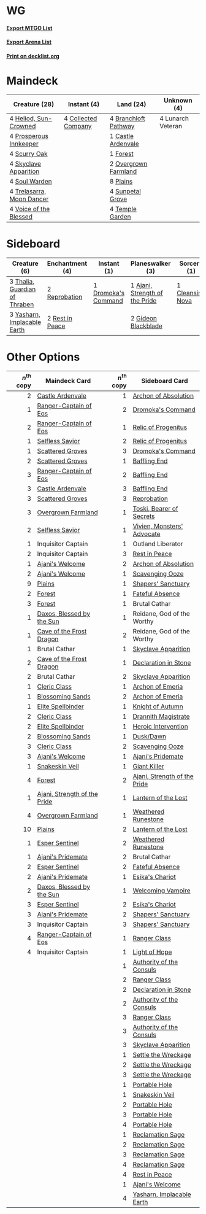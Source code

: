 # WG

#### [Export MTGO List](../collection/WG/WG.txt)
#### [Export Arena List](../collection/WG/WG_arena.txt)
#### [Print on decklist.org](http://decklist.org/?deckmain=4%09Branchloft%20Pathway%0A1%09Castle%20Ardenvale%0A4%09Collected%20Company%0A1%09Forest%0A4%09Heliod,%20Sun-Crowned%0A4%09Lunarch%20Veteran%0A2%09Overgrown%20Farmland%0A8%09Plains%0A4%09Prosperous%20Innkeeper%0A4%09Scurry%20Oak%0A4%09Skyclave%20Apparition%0A4%09Soul%20Warden%0A4%09Sunpetal%20Grove%0A4%09Temple%20Garden%0A4%09Trelasarra,%20Moon%20Dancer%0A4%09Voice%20of%20the%20Blessed&deckside=1%09Ajani,%20Strength%20of%20the%20Pride%0A1%09Cleansing%20Nova%0A1%09Dromoka's%20Command%0A2%09Gideon%20Blackblade%0A2%09Reprobation%0A2%09Rest%20in%20Peace%0A3%09Thalia,%20Guardian%20of%20Thraben%0A3%09Yasharn,%20Implacable%20Earth)
# Maindeck

|                                           Creature (28)                                            |                                         Instant (4)                                          |                                           Land (24)                                           |   Unknown (4)   |
|----------------------------------------------------------------------------------------------------|----------------------------------------------------------------------------------------------|-----------------------------------------------------------------------------------------------|-----------------|
|4 [Heliod, Sun-Crowned](http://gatherer.wizards.com/Pages/Card/Details.aspx?multiverseid=476269)    |4 [Collected Company](http://gatherer.wizards.com/Pages/Card/Details.aspx?multiverseid=394519)|4 [Branchloft Pathway](http://gatherer.wizards.com/Pages/Card/Details.aspx?multiverseid=491909)|4 Lunarch Veteran|
|4 [Prosperous Innkeeper](http://gatherer.wizards.com/Pages/Card/Details.aspx?multiverseid=527487)   |                                                                                              |1 [Castle Ardenvale](http://gatherer.wizards.com/Pages/Card/Details.aspx?multiverseid=473200)  |                 |
|4 [Scurry Oak](http://gatherer.wizards.com/Pages/Card/Details.aspx?multiverseid=522248)             |                                                                                              |1 [Forest](http://gatherer.wizards.com/Pages/Card/Details.aspx?multiverseid=439860)            |                 |
|4 [Skyclave Apparition](http://gatherer.wizards.com/Pages/Card/Details.aspx?multiverseid=495603)    |                                                                                              |2 [Overgrown Farmland](http://gatherer.wizards.com/Pages/Card/Details.aspx?multiverseid=535064)|                 |
|4 [Soul Warden](http://gatherer.wizards.com/Pages/Card/Details.aspx?multiverseid=129740)            |                                                                                              |8 [Plains](http://gatherer.wizards.com/Pages/Card/Details.aspx?multiverseid=439856)            |                 |
|4 [Trelasarra, Moon Dancer](http://gatherer.wizards.com/Pages/Card/Details.aspx?multiverseid=527523)|                                                                                              |4 [Sunpetal Grove](http://gatherer.wizards.com/Pages/Card/Details.aspx?multiverseid=420946)    |                 |
|4 [Voice of the Blessed](http://gatherer.wizards.com/Pages/Card/Details.aspx?multiverseid=540879)   |                                                                                              |4 [Temple Garden](http://gatherer.wizards.com/Pages/Card/Details.aspx?multiverseid=405112)     |                 |


# Sideboard

|                                              Creature (6)                                              |                                     Enchantment (4)                                      |                                         Instant (1)                                          |                                            Planeswalker (3)                                             |                                        Sorcery (1)                                        |
|--------------------------------------------------------------------------------------------------------|------------------------------------------------------------------------------------------|----------------------------------------------------------------------------------------------|---------------------------------------------------------------------------------------------------------|-------------------------------------------------------------------------------------------|
|3 [Thalia, Guardian of Thraben](http://gatherer.wizards.com/Pages/Card/Details.aspx?multiverseid=442025)|2 [Reprobation](http://gatherer.wizards.com/Pages/Card/Details.aspx?multiverseid=463972)  |1 [Dromoka's Command](http://gatherer.wizards.com/Pages/Card/Details.aspx?multiverseid=394558)|1 [Ajani, Strength of the Pride](http://gatherer.wizards.com/Pages/Card/Details.aspx?multiverseid=466756)|1 [Cleansing Nova](http://gatherer.wizards.com/Pages/Card/Details.aspx?multiverseid=447145)|
|3 [Yasharn, Implacable Earth](http://gatherer.wizards.com/Pages/Card/Details.aspx?multiverseid=491891)  |2 [Rest in Peace](http://gatherer.wizards.com/Pages/Card/Details.aspx?multiverseid=442021)|                                                                                              |2 [Gideon Blackblade](http://gatherer.wizards.com/Pages/Card/Details.aspx?multiverseid=463943)           |                                                                                           |


# Other Options

|*n*<sup>th</sup> copy|                                             Maindeck Card                                             |*n*<sup>th</sup> copy|                                            Sideboard Card                                             |
|--------------------:|-------------------------------------------------------------------------------------------------------|--------------------:|-------------------------------------------------------------------------------------------------------|
|                    2|[Castle Ardenvale](http://gatherer.wizards.com/Pages/Card/Details.aspx?multiverseid=473200)            |                    1|[Archon of Absolution](http://gatherer.wizards.com/Pages/Card/Details.aspx?multiverseid=472965)        |
|                    1|[Ranger-Captain of Eos](http://gatherer.wizards.com/Pages/Card/Details.aspx?multiverseid=463970)       |                    2|[Dromoka's Command](http://gatherer.wizards.com/Pages/Card/Details.aspx?multiverseid=394558)           |
|                    2|[Ranger-Captain of Eos](http://gatherer.wizards.com/Pages/Card/Details.aspx?multiverseid=463970)       |                    1|[Relic of Progenitus](http://gatherer.wizards.com/Pages/Card/Details.aspx?multiverseid=174824)         |
|                    1|[Selfless Savior](http://gatherer.wizards.com/Pages/Card/Details.aspx?multiverseid=485359)             |                    2|[Relic of Progenitus](http://gatherer.wizards.com/Pages/Card/Details.aspx?multiverseid=174824)         |
|                    1|[Scattered Groves](http://gatherer.wizards.com/Pages/Card/Details.aspx?multiverseid=426949)            |                    3|[Dromoka's Command](http://gatherer.wizards.com/Pages/Card/Details.aspx?multiverseid=394558)           |
|                    2|[Scattered Groves](http://gatherer.wizards.com/Pages/Card/Details.aspx?multiverseid=426949)            |                    1|[Baffling End](http://gatherer.wizards.com/Pages/Card/Details.aspx?multiverseid=439658)                |
|                    3|[Ranger-Captain of Eos](http://gatherer.wizards.com/Pages/Card/Details.aspx?multiverseid=463970)       |                    2|[Baffling End](http://gatherer.wizards.com/Pages/Card/Details.aspx?multiverseid=439658)                |
|                    3|[Castle Ardenvale](http://gatherer.wizards.com/Pages/Card/Details.aspx?multiverseid=473200)            |                    3|[Baffling End](http://gatherer.wizards.com/Pages/Card/Details.aspx?multiverseid=439658)                |
|                    3|[Scattered Groves](http://gatherer.wizards.com/Pages/Card/Details.aspx?multiverseid=426949)            |                    3|[Reprobation](http://gatherer.wizards.com/Pages/Card/Details.aspx?multiverseid=463972)                 |
|                    3|[Overgrown Farmland](http://gatherer.wizards.com/Pages/Card/Details.aspx?multiverseid=535064)          |                    1|[Toski, Bearer of Secrets](http://gatherer.wizards.com/Pages/Card/Details.aspx?multiverseid=503813)    |
|                    2|[Selfless Savior](http://gatherer.wizards.com/Pages/Card/Details.aspx?multiverseid=485359)             |                    1|[Vivien, Monsters' Advocate](http://gatherer.wizards.com/Pages/Card/Details.aspx?multiverseid=479695)  |
|                    1|Inquisitor Captain                                                                                     |                    1|Outland Liberator                                                                                      |
|                    2|Inquisitor Captain                                                                                     |                    3|[Rest in Peace](http://gatherer.wizards.com/Pages/Card/Details.aspx?multiverseid=442021)               |
|                    1|[Ajani's Welcome](http://gatherer.wizards.com/Pages/Card/Details.aspx?multiverseid=447142)             |                    2|[Archon of Absolution](http://gatherer.wizards.com/Pages/Card/Details.aspx?multiverseid=472965)        |
|                    2|[Ajani's Welcome](http://gatherer.wizards.com/Pages/Card/Details.aspx?multiverseid=447142)             |                    1|[Scavenging Ooze](http://gatherer.wizards.com/Pages/Card/Details.aspx?multiverseid=420783)             |
|                    9|[Plains](http://gatherer.wizards.com/Pages/Card/Details.aspx?multiverseid=439856)                      |                    1|[Shapers' Sanctuary](http://gatherer.wizards.com/Pages/Card/Details.aspx?multiverseid=435362)          |
|                    2|[Forest](http://gatherer.wizards.com/Pages/Card/Details.aspx?multiverseid=439860)                      |                    1|[Fateful Absence](http://gatherer.wizards.com/Pages/Card/Details.aspx?multiverseid=534774)             |
|                    3|[Forest](http://gatherer.wizards.com/Pages/Card/Details.aspx?multiverseid=439860)                      |                    1|Brutal Cathar                                                                                          |
|                    1|[Daxos, Blessed by the Sun](http://gatherer.wizards.com/Pages/Card/Details.aspx?multiverseid=476260)   |                    1|Reidane, God of the Worthy                                                                             |
|                    1|[Cave of the Frost Dragon](http://gatherer.wizards.com/Pages/Card/Details.aspx?multiverseid=527540)    |                    2|Reidane, God of the Worthy                                                                             |
|                    1|Brutal Cathar                                                                                          |                    1|[Skyclave Apparition](http://gatherer.wizards.com/Pages/Card/Details.aspx?multiverseid=495603)         |
|                    2|[Cave of the Frost Dragon](http://gatherer.wizards.com/Pages/Card/Details.aspx?multiverseid=527540)    |                    1|[Declaration in Stone](http://gatherer.wizards.com/Pages/Card/Details.aspx?multiverseid=409750)        |
|                    2|Brutal Cathar                                                                                          |                    2|[Skyclave Apparition](http://gatherer.wizards.com/Pages/Card/Details.aspx?multiverseid=495603)         |
|                    1|[Cleric Class](http://gatherer.wizards.com/Pages/Card/Details.aspx?multiverseid=527293)                |                    1|[Archon of Emeria](http://gatherer.wizards.com/Pages/Card/Details.aspx?multiverseid=495594)            |
|                    1|[Blossoming Sands](http://gatherer.wizards.com/Pages/Card/Details.aspx?multiverseid=433169)            |                    2|[Archon of Emeria](http://gatherer.wizards.com/Pages/Card/Details.aspx?multiverseid=495594)            |
|                    1|[Elite Spellbinder](http://gatherer.wizards.com/Pages/Card/Details.aspx?multiverseid=513494)           |                    1|[Knight of Autumn](http://gatherer.wizards.com/Pages/Card/Details.aspx?multiverseid=452933)            |
|                    2|[Cleric Class](http://gatherer.wizards.com/Pages/Card/Details.aspx?multiverseid=527293)                |                    1|[Drannith Magistrate](http://gatherer.wizards.com/Pages/Card/Details.aspx?multiverseid=479531)         |
|                    2|[Elite Spellbinder](http://gatherer.wizards.com/Pages/Card/Details.aspx?multiverseid=513494)           |                    1|[Heroic Intervention](http://gatherer.wizards.com/Pages/Card/Details.aspx?multiverseid=423776)         |
|                    2|[Blossoming Sands](http://gatherer.wizards.com/Pages/Card/Details.aspx?multiverseid=433169)            |                    1|[Dusk/Dawn](http://gatherer.wizards.com/Pages/Card/Details.aspx?multiverseid=426912)                   |
|                    3|[Cleric Class](http://gatherer.wizards.com/Pages/Card/Details.aspx?multiverseid=527293)                |                    2|[Scavenging Ooze](http://gatherer.wizards.com/Pages/Card/Details.aspx?multiverseid=420783)             |
|                    3|[Ajani's Welcome](http://gatherer.wizards.com/Pages/Card/Details.aspx?multiverseid=447142)             |                    1|[Ajani's Pridemate](http://gatherer.wizards.com/Pages/Card/Details.aspx?multiverseid=376241)           |
|                    1|[Snakeskin Veil](http://gatherer.wizards.com/Pages/Card/Details.aspx?multiverseid=503810)              |                    1|[Giant Killer](http://gatherer.wizards.com/Pages/Card/Details.aspx?multiverseid=472976)                |
|                    4|[Forest](http://gatherer.wizards.com/Pages/Card/Details.aspx?multiverseid=439860)                      |                    2|[Ajani, Strength of the Pride](http://gatherer.wizards.com/Pages/Card/Details.aspx?multiverseid=466756)|
|                    1|[Ajani, Strength of the Pride](http://gatherer.wizards.com/Pages/Card/Details.aspx?multiverseid=466756)|                    1|[Lantern of the Lost](http://gatherer.wizards.com/Pages/Card/Details.aspx?multiverseid=541135)         |
|                    4|[Overgrown Farmland](http://gatherer.wizards.com/Pages/Card/Details.aspx?multiverseid=535064)          |                    1|[Weathered Runestone](http://gatherer.wizards.com/Pages/Card/Details.aspx?multiverseid=503863)         |
|                   10|[Plains](http://gatherer.wizards.com/Pages/Card/Details.aspx?multiverseid=439856)                      |                    2|[Lantern of the Lost](http://gatherer.wizards.com/Pages/Card/Details.aspx?multiverseid=541135)         |
|                    1|[Esper Sentinel](http://gatherer.wizards.com/Pages/Card/Details.aspx?multiverseid=522088)              |                    2|[Weathered Runestone](http://gatherer.wizards.com/Pages/Card/Details.aspx?multiverseid=503863)         |
|                    1|[Ajani's Pridemate](http://gatherer.wizards.com/Pages/Card/Details.aspx?multiverseid=376241)           |                    2|Brutal Cathar                                                                                          |
|                    2|[Esper Sentinel](http://gatherer.wizards.com/Pages/Card/Details.aspx?multiverseid=522088)              |                    2|[Fateful Absence](http://gatherer.wizards.com/Pages/Card/Details.aspx?multiverseid=534774)             |
|                    2|[Ajani's Pridemate](http://gatherer.wizards.com/Pages/Card/Details.aspx?multiverseid=376241)           |                    1|[Esika's Chariot](http://gatherer.wizards.com/Pages/Card/Details.aspx?multiverseid=503783)             |
|                    2|[Daxos, Blessed by the Sun](http://gatherer.wizards.com/Pages/Card/Details.aspx?multiverseid=476260)   |                    1|[Welcoming Vampire](http://gatherer.wizards.com/Pages/Card/Details.aspx?multiverseid=540882)           |
|                    3|[Esper Sentinel](http://gatherer.wizards.com/Pages/Card/Details.aspx?multiverseid=522088)              |                    2|[Esika's Chariot](http://gatherer.wizards.com/Pages/Card/Details.aspx?multiverseid=503783)             |
|                    3|[Ajani's Pridemate](http://gatherer.wizards.com/Pages/Card/Details.aspx?multiverseid=376241)           |                    2|[Shapers' Sanctuary](http://gatherer.wizards.com/Pages/Card/Details.aspx?multiverseid=435362)          |
|                    3|Inquisitor Captain                                                                                     |                    3|[Shapers' Sanctuary](http://gatherer.wizards.com/Pages/Card/Details.aspx?multiverseid=435362)          |
|                    4|[Ranger-Captain of Eos](http://gatherer.wizards.com/Pages/Card/Details.aspx?multiverseid=463970)       |                    1|[Ranger Class](http://gatherer.wizards.com/Pages/Card/Details.aspx?multiverseid=527489)                |
|                    4|Inquisitor Captain                                                                                     |                    1|[Light of Hope](http://gatherer.wizards.com/Pages/Card/Details.aspx?multiverseid=479540)               |
|                     |                                                                                                       |                    1|[Authority of the Consuls](http://gatherer.wizards.com/Pages/Card/Details.aspx?multiverseid=417578)    |
|                     |                                                                                                       |                    2|[Ranger Class](http://gatherer.wizards.com/Pages/Card/Details.aspx?multiverseid=527489)                |
|                     |                                                                                                       |                    2|[Declaration in Stone](http://gatherer.wizards.com/Pages/Card/Details.aspx?multiverseid=409750)        |
|                     |                                                                                                       |                    2|[Authority of the Consuls](http://gatherer.wizards.com/Pages/Card/Details.aspx?multiverseid=417578)    |
|                     |                                                                                                       |                    3|[Ranger Class](http://gatherer.wizards.com/Pages/Card/Details.aspx?multiverseid=527489)                |
|                     |                                                                                                       |                    3|[Authority of the Consuls](http://gatherer.wizards.com/Pages/Card/Details.aspx?multiverseid=417578)    |
|                     |                                                                                                       |                    3|[Skyclave Apparition](http://gatherer.wizards.com/Pages/Card/Details.aspx?multiverseid=495603)         |
|                     |                                                                                                       |                    1|[Settle the Wreckage](http://gatherer.wizards.com/Pages/Card/Details.aspx?multiverseid=435186)         |
|                     |                                                                                                       |                    2|[Settle the Wreckage](http://gatherer.wizards.com/Pages/Card/Details.aspx?multiverseid=435186)         |
|                     |                                                                                                       |                    3|[Settle the Wreckage](http://gatherer.wizards.com/Pages/Card/Details.aspx?multiverseid=435186)         |
|                     |                                                                                                       |                    1|[Portable Hole](http://gatherer.wizards.com/Pages/Card/Details.aspx?multiverseid=527320)               |
|                     |                                                                                                       |                    1|[Snakeskin Veil](http://gatherer.wizards.com/Pages/Card/Details.aspx?multiverseid=503810)              |
|                     |                                                                                                       |                    2|[Portable Hole](http://gatherer.wizards.com/Pages/Card/Details.aspx?multiverseid=527320)               |
|                     |                                                                                                       |                    3|[Portable Hole](http://gatherer.wizards.com/Pages/Card/Details.aspx?multiverseid=527320)               |
|                     |                                                                                                       |                    4|[Portable Hole](http://gatherer.wizards.com/Pages/Card/Details.aspx?multiverseid=527320)               |
|                     |                                                                                                       |                    1|[Reclamation Sage](http://gatherer.wizards.com/Pages/Card/Details.aspx?multiverseid=389651)            |
|                     |                                                                                                       |                    2|[Reclamation Sage](http://gatherer.wizards.com/Pages/Card/Details.aspx?multiverseid=389651)            |
|                     |                                                                                                       |                    3|[Reclamation Sage](http://gatherer.wizards.com/Pages/Card/Details.aspx?multiverseid=389651)            |
|                     |                                                                                                       |                    4|[Reclamation Sage](http://gatherer.wizards.com/Pages/Card/Details.aspx?multiverseid=389651)            |
|                     |                                                                                                       |                    4|[Rest in Peace](http://gatherer.wizards.com/Pages/Card/Details.aspx?multiverseid=442021)               |
|                     |                                                                                                       |                    1|[Ajani's Welcome](http://gatherer.wizards.com/Pages/Card/Details.aspx?multiverseid=447142)             |
|                     |                                                                                                       |                    4|[Yasharn, Implacable Earth](http://gatherer.wizards.com/Pages/Card/Details.aspx?multiverseid=491891)   |

